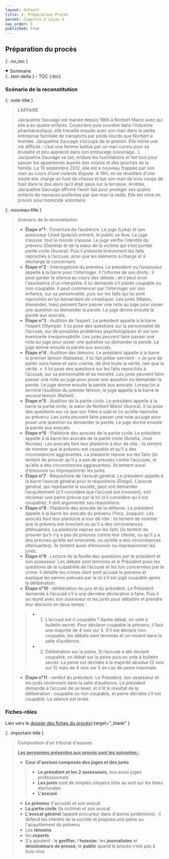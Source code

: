 ```yaml
---
layout: default
title: 2. Préparation Procès
parent: Chapitre 2 Leçon 4
nav_order: 3
published: true
---
```

## Préparation du procès
{: .no_toc }

<details open markdown="block">
  <summary>
    Sommaire
  </summary>
  {: .text-delta }
- TOC
{:toc}
</details>

### Scénario de la reconstitution

{: .note-title }
>L’AFFAIRE
>
>Jacqueline Sauvage est mariée depuis 1965 à Norbert Marot
avec qui elle a eu quatre enfants. Couturière puis ouvrière
dans l’industrie pharmaceutique, elle travaille ensuite avec
son mari dans le petite entreprise familiale de transports
par poids-lourds que Norbert a montée. Jacqueline Sauvage
s’occupe de la gestion. Elle mène une vie difficile : c’est une
femme battue par un mari connu pour sa brutalité et peu
apprécié dans son entourage (voisinage...). Jacqueline
Sauvage se tait, endure les humiliations et fait tout pour
sauver les apparences auprès des voisins et des proches de
la famille. Le 10 septembre 2012, elle est à nouveau frappée
par son mari au cours d’une violente dispute. A 16H, en se
réveillant d'une sieste elle charge un fusil de chasse et tue
son mari de trois coups de fusil dans le dos alors qu’il était
assis sur la terrasse. Arrêtée, Jacqueline Sauvage affirme
l’avoir fait pour protéger ses quatre enfants de menaces
proférées par son mari la veille. Elle est mise en procès pour
homicide volontaire.

{: .nouveau-title }
> Scenario de la reconstitution
>
> - **Étape n°1** : Ouverture de l’audience. Le juge (Luka) et son assesseur (José Ignacio) entrent, le public se lève. Le juge s’assoie, tout le monde s’assoie. Le juge vérifie l’identité du prévenu (Daniela) et de la sœur de la victime qui s’est portée partie civile (Aurora). Puis il présente brièvement les faits reprochés à l’accusé, ainsi que les éléments à charge et à décharge le concernant.
> - **Étape n°2** : Interrogatoire du prévenu. Le président ou l’assesseur appelle à la barre pour l’interroger. Il l’informe de ses droits : il peut garder le silence au cours des débats ; et il peut avoir l'assistance d'un interprète. Il lui demande s’il plaide coupable ou non-coupable. Il peut commencer par l’interroger sur son enfance, sur sa personnalité, puis sur les faits qui lui sont reprochés en lui demandant de s’expliquer. Les jurés (Mateo, Alexander, Ines) peuvent faire passer une note au juge pour poser une question ou demander la parole. Le juge donne ensuite la parole aux avocats.
> - **Étape n°3** : Audition de l’expert. Le président appelle à la barre l’expert (Olympe). Il lui pose des questions sur la personnalité de l’accusé, sur de possibles problèmes psychologiques et sur son éventuelle irresponsabilité. Les jurés peuvent faire passer une note au juge pour poser une question ou demander la parole. Le juge donne ensuite la parole aux avocats.
> - **Étape n°4** : Audition des témoins. Le président appelle à la barre le premier témoin (Natasha). Il lui fait prêter serment : « Je jure de parler sans haine et sans crainte, de dire toute la vérité, rien que la vérité. ». Il lui pose des questions sur les faits reprochés à l’accusé, sur sa personnalité et sa moralité. Les jurés peuvent faire passer une note au juge pour poser une question ou demander la parole. Le juge donne ensuite la parole aux avocats. Lorsqu’on a terminé l’audition du premier témoin, le juge appelle à la barre le second témoin (Rafael).
> - **Étape n°5** : Audition de la partie civile. Le président appelle à la barre la partie civile, la sœur de Norbert Marot (Aurora). Il lui pose des questions sur ce que son frère a subi et ce qu’elle reproche au prévenu. Les jurés peuvent faire passer une note au juge pour poser une question ou demander la parole. Le juge donne ensuite la parole aux avocats.
> - **Étape n°6** : Plaidoirie des avocats de la partie civile. Le président appelle à la barre les avocats de la partie civile (Amelia, José Nicolas). Les avocats font leur plaidoirie à tour de rôle : ils tentent de montrer que le prévenu est coupable et qu’il a des circonstances aggravantes. La plaidoirie repose sur les faits (ils tentent de prouver qu’il y a pas de preuves contre l’accusée, et qu’elle a des circonstances aggravantes). Ils tentent aussi d’émouvoir ou impressionner les jurés.
> - **Étape n°7** : Réquisitoire de l’avocat général. Le président appelle à la barre l’avocat général pour le réquisitoire (Diego). L’avocat général, qui représente la société, peut soit demander l’acquittement (s’il considère que l’accusé est innocent), soit réclamer une peine prévue par la loi (s’il considère qu’il est coupable). Il doit argumenter ses réquisitions.
> - **Étape n°8** : Plaidoirie des avocats de la défense. Le président appelle à la barre les avocats du prévenu (Yera, Joaquin). Les avocats font leur plaidoirie à tour de rôle : ils tentent de montrer que le prévenu est innocent ou qu’il a des circonstances atténuantes. La plaidoirie repose sur les faits (ils tentent de prouver qu’il n’y a pas de preuves contre leur cliente, ou qu’il y a des preuves qu’elle est innocente, ou qu’elle a des circonstances atténuantes). Ils tentent aussi d’émouvoir ou impressionner les jurés.
> - **Étape n°9** : Lecture de la feuille des questions par le président et son assesseur. Les débats sont terminés et le Président pose les questions de la culpabilité de l’accusé et les lois concernées par le crime. Il détaille les crimes dont sont accusé le prévenu et explique les peines prévues par la loi s’il est jugé coupable après la délibération.
> - **Étape n°10** : délibération du jury et du président. Le Président demande à l’accusé s’il a une dernière déclaration à faire. Puis il se réunit avec son assesseur et les jurés pour débattre et prendre leur décision en deux temps :
>> - 1. L’accusé est-il coupable ? Après débat, on vote à bulletin secret. Pour déclarer coupable le prévenu, il faut une majorité de 4 voix sur 5. S’il est déclaré non-coupable, les débats sont terminés et on revient dans la salle d’audience.
>> - 2. Délibération sur la peine. Si l’accusé a été déclaré coupable, on débat sur la peine puis on vote à bulletin secret. La peine est décidée à la majorité absolue (3 voix sur 5) mais de 4 voix sur 5 en cas de peine maximale.
> - **Étape n°11** : verdict du président. Le Président, son assesseur et les jurés reviennent dans la salle d’audience. Le président demande à l’accusé de se lever, et il lit le résultat de la délibération : coupable ou non coupable, et peine décidée s’il est coupable. La séance est levée.

### Fiches-rôles

Lien vers le [dossier des fiches du procès](https://drive.google.com/drive/folders/14B2hTzTmQvhpXBKihl33tF9pG9IdOmec?usp=drive_link9){:target="_blank" }

{: .important-title }
> Composition d'un tribunal d'assises
> 
> **<u>Les personnes présentes aux procès sont les suivantes :</u>**
> - **Cour d'assises composée des juges et des jurés**
>> -  **Le président et les 2 assesseurs**, eux aussi juges professionnels 
>> -  **Les jurés** sont de simples citoyens tirés au sort sur les listes électorales
>> -  **L'accusé** 
> -  **Le prévenu** (l'accusé) et son avocat
> -  **La partie civile** (la victime) et son avocat
> -  **L'avocat général** (appelé procureur dans d'autres juridictions) : il défend les intérêts de la société et propose une peine ou l'acquittement du prévenu
> - Les **témoins**
> - les **experts**
> - S'y ajoutent : le **greffier**, l'**huissier**, les **journalistes** et **dessinateurs de presse**, le **public** quand le procès n'est pas à huis-clos